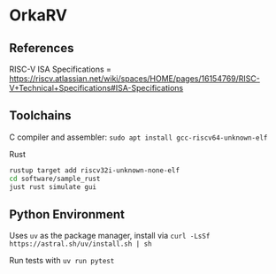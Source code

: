 # OrkaRV

## References
RISC-V ISA Specifications = https://riscv.atlassian.net/wiki/spaces/HOME/pages/16154769/RISC-V+Technical+Specifications#ISA-Specifications

## Toolchains
C compiler and assembler: `sudo apt install gcc-riscv64-unknown-elf`

Rust
```bash
rustup target add riscv32i-unknown-none-elf
cd software/sample_rust
just rust simulate gui
```

## Python Environment

Uses `uv` as the package manager, install via `curl -LsSf https://astral.sh/uv/install.sh | sh`

Run tests with `uv run pytest`